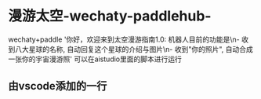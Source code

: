 # 漫游太空-wechaty-paddlehub-
wechaty+paddle
'你好，欢迎来到太空漫游指南1.0: 机器人目前的功能是\n- 收到八大星球的名称, 自动回复这个星球的介绍与图片\n- 收到"你的照片", 自动合成一张你的宇宙漫游照'
可以在aistudio里面的脚本进行运行
## 由vscode添加的一行